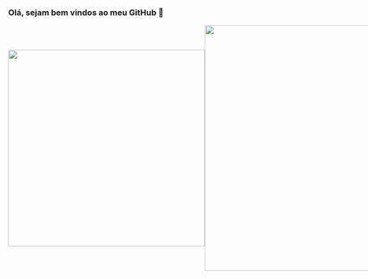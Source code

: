 ### Olá, sejam bem vindos ao meu GitHub 👋

<div style="display: flex; align-items: center; justify-content: space-evenly;">
  <img width="400" src="https://github-readme-stats.vercel.app/api/top-langs/?username=LucBonnet&layout=compact&theme=dark" />
  <img width="500" src="https://github-readme-stats.vercel.app/api?username=LucBonnet&show_icons=true&theme=dark" />
</div>
